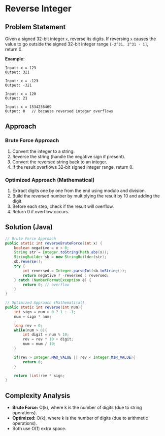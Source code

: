 # Reverse Integer

## Problem Statement
Given a signed 32-bit integer `x`, reverse its digits. If reversing `x` causes the value to go outside the signed 32-bit integer range `[-2^31, 2^31 - 1]`, return 0.

**Example:**
```
Input: x = 123
Output: 321

Input: x = -123
Output: -321

Input: x = 120
Output: 21

Input: x = 1534236469
Output: 0   // because reversed integer overflows
```

## Approach

### Brute Force Approach
1. Convert the integer to a string.
2. Reverse the string (handle the negative sign if present).
3. Convert the reversed string back to an integer.
4. If the result overflows 32-bit signed integer range, return 0.

### Optimized Approach (Mathematical)
1. Extract digits one by one from the end using modulo and division.
2. Build the reversed number by multiplying the result by 10 and adding the digit.
3. Before each step, check if the result will overflow.
4. Return 0 if overflow occurs.

## Solution (Java)
```java
// Brute Force Approach
public static int reverseBruteForce(int x) {
    boolean negative = x < 0;
    String str = Integer.toString(Math.abs(x));
    StringBuilder sb = new StringBuilder(str);
    sb.reverse();
    try {
        int reversed = Integer.parseInt(sb.toString());
        return negative ? -reversed : reversed;
    } catch (NumberFormatException e) {
        return 0; // overflow
    }
}

// Optimized Approach (Mathematical)
public static int reverse(int num){
    int sign = num > 0 ? 1 : -1;
    num = sign * num;

    long rev = 0;
    while(num > 0){
        int digit = num % 10;
        rev = rev * 10 + digit;
        num = num / 10;
    }

    if(rev > Integer.MAX_VALUE || rev < Integer.MIN_VALUE){
        return 0;
    }

    return (int)rev * sign;
}
```

## Complexity Analysis
- **Brute Force:** O(k), where k is the number of digits (due to string operations).
- **Optimized:** O(k), where k is the number of digits (due to arithmetic operations).
- Both use O(1) extra space.